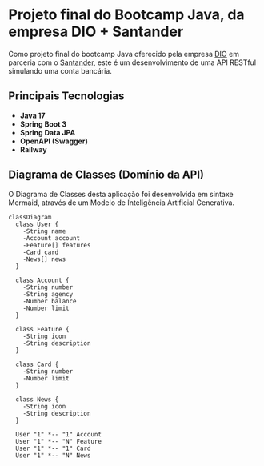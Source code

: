 # Projeto final do Bootcamp Java, da empresa DIO + Santander
Como projeto final do bootcamp Java oferecido pela empresa [DIO](https://www.linkedin.com/school/dio-makethechange/posts/?feedView=all) em parceria com o [Santander](https://www.linkedin.com/company/santander-open-academy/), este é um desenvolvimento de uma API RESTful simulando uma conta bancária.

## Principais Tecnologias
 - **Java 17**
 - **Spring Boot 3**
 - **Spring Data JPA**
 - **OpenAPI (Swagger)**
 - **Railway**


## Diagrama de Classes (Domínio da API)

O Diagrama de Classes desta aplicação foi desenvolvida em sintaxe Mermaid, através de um Modelo de Inteligência Artificial Generativa.

```mermaid
classDiagram
  class User {
    -String name
    -Account account
    -Feature[] features
    -Card card
    -News[] news
  }

  class Account {
    -String number
    -String agency
    -Number balance
    -Number limit
  }

  class Feature {
    -String icon
    -String description
  }

  class Card {
    -String number
    -Number limit
  }

  class News {
    -String icon
    -String description
  }

  User "1" *-- "1" Account
  User "1" *-- "N" Feature
  User "1" *-- "1" Card
  User "1" *-- "N" News
```

